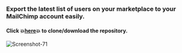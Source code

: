 ### Export the latest list of users on your marketplace to your MailChimp account easily. 
#### Click :boom:[here](https://github.com/Arcadier/Mailchimp-Exporter):boom: to clone/download the repository.

<img src="https://i.ibb.co/7vtZ5rG/Screenshot-71.png" alt="Screenshot-71" border="0">
